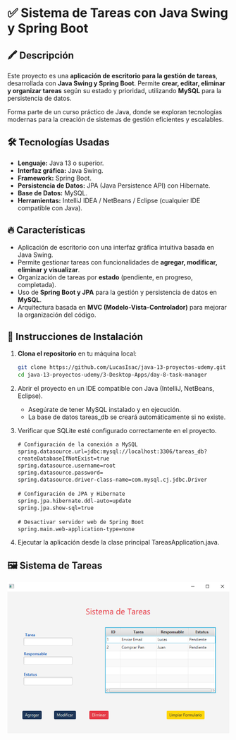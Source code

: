 # ✅ Sistema de Tareas con Java Swing y Spring Boot  

## 🖍️ Descripción  
Este proyecto es una **aplicación de escritorio para la gestión de tareas**, desarrollada con **Java Swing y Spring Boot**. Permite **crear, editar, eliminar y organizar tareas** según su estado y prioridad, utilizando **MySQL** para la persistencia de datos.  

Forma parte de un curso práctico de Java, donde se exploran tecnologías modernas para la creación de sistemas de gestión eficientes y escalables.  

## 🛠️ Tecnologías Usadas  
- **Lenguaje:** Java 13 o superior.  
- **Interfaz gráfica:** Java Swing.  
- **Framework:** Spring Boot.  
- **Persistencia de Datos:** JPA (Java Persistence API) con Hibernate.  
- **Base de Datos:** MySQL.  
- **Herramientas:** IntelliJ IDEA / NetBeans / Eclipse (cualquier IDE compatible con Java).  

## 🔥 Características  
- Aplicación de escritorio con una interfaz gráfica intuitiva basada en Java Swing.  
- Permite gestionar tareas con funcionalidades de **agregar, modificar, eliminar y visualizar**.  
- Organización de tareas por **estado** (pendiente, en progreso, completada).  
- Uso de **Spring Boot y JPA** para la gestión y persistencia de datos en **MySQL**.  
- Arquitectura basada en **MVC (Modelo-Vista-Controlador)** para mejorar la organización del código.  

## 🚀 Instrucciones de Instalación  
1. **Clona el repositorio** en tu máquina local:  
   ```bash
   git clone https://github.com/LucasIsac/java-13-proyectos-udemy.git
   cd java-13-proyectos-udemy/3-Desktop-Apps/day-8-task-manager
   ```
2. Abrir el proyecto en un IDE compatible con Java (IntelliJ, NetBeans, Eclipse).
   - Asegúrate de tener MySQL instalado y en ejecución.
   - La base de datos tareas_db se creará automáticamente si no existe.
   
4. Verificar que SQLite esté configurado correctamente en el proyecto.
   ```properties
   # Configuración de la conexión a MySQL  
   spring.datasource.url=jdbc:mysql://localhost:3306/tareas_db?createDatabaseIfNotExist=true
   spring.datasource.username=root
   spring.datasource.password=
   spring.datasource.driver-class-name=com.mysql.cj.jdbc.Driver

   # Configuración de JPA y Hibernate  
   spring.jpa.hibernate.ddl-auto=update
   spring.jpa.show-sql=true

   # Desactivar servidor web de Spring Boot  
   spring.main.web-application-type=none
   ```
  
6. Ejecutar la aplicación desde la clase principal TareasApplication.java.

## 🖼️ Sistema de Tareas 
![Sistema de Tareas](Captura.PNG)

